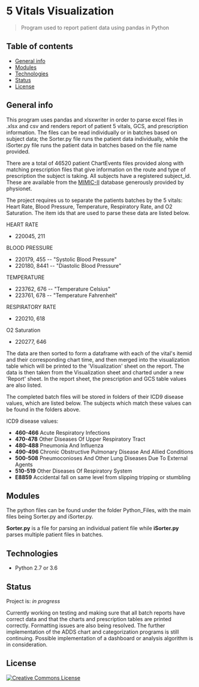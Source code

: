 # 5 Vitals Visualization
> Program used to report patient data using pandas in Python 

## Table of contents
* [General info](#general-info)
* [Modules](#modules)
* [Technologies](#technologies)
* [Status](#status)
* [License](#license)

## General info
This program uses pandas and xlsxwriter in order to parse excel files in .xlsx
and csv and renders report of patient 5 vitals, GCS, and prescription information.
The files can be read individually or in batches based on subject data; the Sorter.py
file runs the patient data individually, while the iSorter.py file runs the patient
data in batches based on the file name provided. 

There are a total of 46520 patient ChartEvents files provided along with matching
prescription files that give information on the route and type of prescription
the subject is taking. All subjects have a registered subject_id. These are available
from the <a href="https://mimic.physionet.org/">MIMIC-II</a> database generously provided
by physionet.

The project requires us to separate the patients batches by the 5 vitals: Heart Rate,
Blood Pressure, Temperature, Respiratory Rate, and O2 Saturation. The item ids that
are used to parse these data are listed below.

HEART RATE
- 220045, 211

BLOOD PRESSURE
- 220179, 455 -- "Systolic Blood Pressure"
- 220180, 8441 -- "Diastolic Blood Pressure"

TEMPERATURE
- 223762, 676 -- "Temperature Celsius"
- 223761, 678 -- "Temperature Fahrenheit"

RESPIRATORY RATE
- 220210, 618

O2 Saturation
- 220277, 646

The data are then sorted to form a dataframe with each of the vital's itemid and their 
corresponding chart time, and then merged into the visualization table which will be 
printed to the 'Visualization' sheet on the report. The data is then taken from the
Visualization sheet and charted under a new 'Report' sheet. In the report sheet, the
prescription and GCS table values are also listed.

The completed batch files will be stored in folders of their ICD9 disease values, which
are listed below. The subjects which match these values can be found in the folders
above.

ICD9 disease values:
- <b>460-466</b>  Acute Respiratory Infections
- <b>470-478</b>  Other Diseases Of Upper Respiratory Tract
- <b>480-488</b>  Pneumonia And Influenza
- <b>490-496</b>  Chronic Obstructive Pulmonary Disease And Allied Conditions
- <b>500-508</b>  Pneumoconioses And Other Lung Diseases Due To External Agents
- <b>510-519</b>  Other Diseases Of Respiratory System
- <b>E8859</b>    Accidental fall on same level from slipping tripping or stumbling

## Modules
The python files can be found under the folder Python_Files, with the main files being
Sorter.py and iSorter.py.

<b>Sorter.py</b> is a file for parsing an individual patient file while <b>iSorter.py</b>
parses multiple patient files in batches.

## Technologies
* Python 2.7 or 3.6

## Status
Project is: _in progress_

Currently working on testing and making sure that all batch reports have correct data and
that the charts and prescription tables are printed correctly. Formatting issues are also 
being resolved. The further implementation of the ADDS chart and categorization programs
is still continuing. Possible implementation of a dashboard or analysis algorithm is in 
consideration.

## License
<a rel="license" href="https://creativecommons.org/licenses/by-nc-sa/3.0/">
    <img alt="Creative Commons License" style="border-width:0" src="https://licensebuttons.net/l/by-nc-sa/3.0/88x31.png" />
</a>